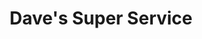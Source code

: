 ---
title: "Dave's Super Service"
url: /hancock/daves-super-service-front-street/
shop: convenience
---